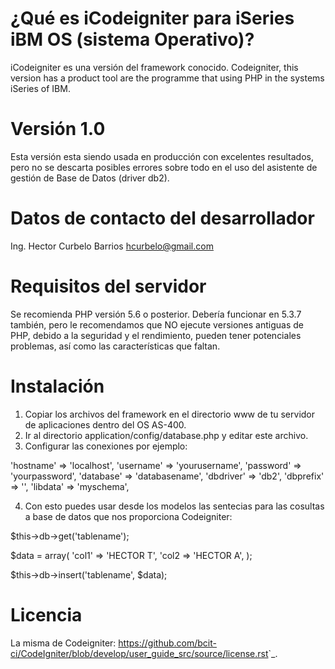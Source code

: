 # ¿Qué es iCodeigniter para iSeries iBM OS (sistema Operativo)?
iCodeigniter es una versión del framework conocido. Codeigniter, this version has a product tool are the programme that using PHP in the systems iSeries of IBM.

# Versión 1.0
Esta versión esta siendo usada en producción con excelentes resultados, pero no se descarta posibles errores 
sobre todo en el uso del asistente de gestión de Base de Datos (driver db2).  

# Datos de contacto del desarrollador
Ing. Hector Curbelo Barrios
hcurbelo@gmail.com

# Requisitos del servidor
Se recomienda PHP versión 5.6 o posterior.
Debería funcionar en 5.3.7 también, pero le recomendamos que NO ejecute
versiones antiguas de PHP, debido a la seguridad y el rendimiento, pueden tener potenciales
problemas, así como las características que faltan.

# Instalación

1. Copiar los archivos del framework en el directorio www de tu servidor de aplicaciones dentro del OS AS-400.
2. Ir al directorio application/config/database.php y editar este archivo.
3. Configurar las conexiones por ejemplo:

'hostname' => 'localhost',
'username' => 'yourusername',
'password' => 'yourpassword',
'database' => 'databasename',
'dbdriver' => 'db2',
'dbprefix' => '',
'libdata' => 'myschema',
	

4. Con esto puedes usar desde los modelos las sentecias para las cosultas a base de datos que nos 
proporciona Codeigniter:

$this->db->get('tablename');

$data = array(
		'col1' => 'HECTOR T',
		'col2 => 'HECTOR A',
);

$this->db->insert('tablename', $data);

# Licencia

 La misma de Codeigniter:
 <https://github.com/bcit-ci/CodeIgniter/blob/develop/user_guide_src/source/license.rst>`_.


